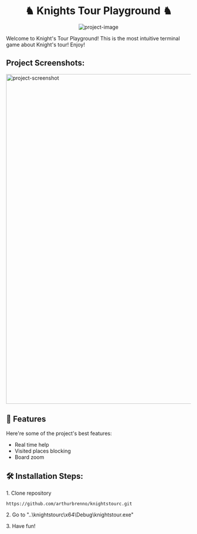 <h1 align="center" id="title">♞ Knights Tour Playground ♞</h1>

<p align="center"><img src="https://socialify.git.ci/arthurbrenno/knightstourc/image?description=1&amp;descriptionEditable=The%20easiest%20and%20funniest%20terminal%20game%20about%20Knight%27s%20Tour!&amp;font=Jost&amp;language=1&amp;logo=https%3A%2F%2Ffreesvg.org%2Fimg%2FChess-Knight.png&amp;name=1&amp;owner=1&amp;pattern=Solid&amp;theme=Light" alt="project-image"></p>

<p id="description">Welcome to Knight's Tour Playground! This is the most intuitive terminal game about Knight's tour! Enjoy!</p>

<h2>Project Screenshots:</h2>

<img src="https://cdn.discordapp.com/attachments/815753127537410102/1111682000844226600/image.png" alt="project-screenshot" width="900" height="auto/">

  
  
<h2>🧐 Features</h2>

Here're some of the project's best features:

*   Real time help
*   Visited places blocking
*   Board zoom

<h2>🛠️ Installation Steps:</h2>

<p>1. Clone repository</p>

 ```https://github.com/arthurbrenno/knightstourc.git```

<p>2. Go to "..\knightstourc\x64\Debug\knightstour.exe"</p>

<p>3. Have fun! </p>
